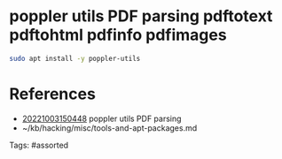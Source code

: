 # poppler utils PDF parsing pdftotext pdftohtml pdfinfo pdfimages
```bash
sudo apt install -y poppler-utils
```

# References
- [20221003150448](/zet/20221003150448/README.md) poppler utils PDF parsing
- ~/kb/hacking/misc/tools-and-apt-packages.md

Tags:
    #assorted
